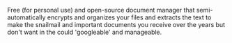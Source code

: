 Free (for personal use) and open-source document manager that semi-automatically encrypts and organizes your files and
extracts the text to make the snailmail and important documents you receive over the years but don't want in the could
'googleable' and manageable.
